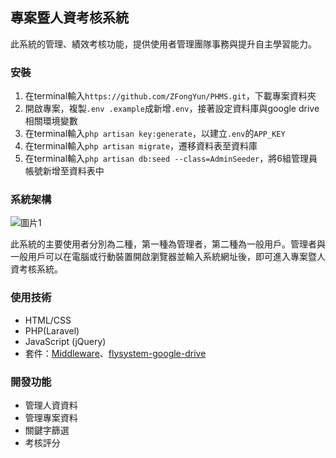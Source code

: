 ## 專案暨人資考核系統
此系統的管理、績效考核功能，提供使用者管理團隊事務與提升自主學習能力。

### 安裝
1. 在terminal輸入`https://github.com/ZFongYun/PHMS.git`，下載專案資料夾
2. 開啟專案，複製`.env .example`成新增`.env`，接著設定資料庫與google drive相關環境變數
3. 在terminal輸入`php artisan key:generate`，以建立`.env`的`APP_KEY`
4. 在terminal輸入`php artisan migrate`，遷移資料表至資料庫
5. 在terminal輸入`php artisan db:seed --class=AdminSeeder`，將6組管理員帳號新增至資料表中

### 系統架構
![圖片1](https://user-images.githubusercontent.com/53658361/176249280-0389abe9-f0e1-4de8-a5f8-9ab7f3faa6c0.png)

此系統的主要使用者分別為二種，第一種為管理者，第二種為一般用戶。管理者與一般用戶可以在電腦或行動裝置開啟瀏覽器並輸入系統網址後，即可進入專案暨人資考核系統。

### 使用技術
* HTML/CSS
* PHP(Laravel)
* JavaScript (jQuery)
* 套件：[Middleware](https://github.com/SpartnerNL/Laravel-Excel)、[flysystem-google-drive](https://github.com/nao-pon/flysystem-google-drive)

### 開發功能
* 管理人資資料
* 管理專案資料
* 關鍵字篩選
* 考核評分
